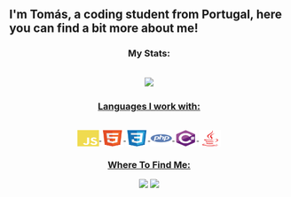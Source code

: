 ## I'm Tomás, a coding student from Portugal, here you can find a bit more about me!
<div align="center">
  <h3>My Stats:</h3>
  <br>
  <a href="https://github.com/tomasvsantos">
  <img height="180em" src="https://github-readme-stats.vercel.app/api?username=tomasvsantos&show_icons=true&theme=nord&include_all_commits=true&count_private=true&hide_border=true"/>
<br>
    <h3>Languages I work with:</h3>
<div style="display: inline_block"><br>
  <img align="center" alt="Js" height="30" width="40" src="https://raw.githubusercontent.com/devicons/devicon/master/icons/javascript/javascript-plain.svg">
  <img align="center" alt="HTML" height="30" width="40" src="https://raw.githubusercontent.com/devicons/devicon/master/icons/html5/html5-original.svg">
  <img align="center" alt="CSS" height="30" width="40" src="https://raw.githubusercontent.com/devicons/devicon/master/icons/css3/css3-original.svg">
  <img align="center" alt="PHP" height="30" width="40" src="https://raw.githubusercontent.com/devicons/devicon/master/icons/php/php-plain.svg">
  <img align="center" alt="Csharp" height="30" width="40" src="https://raw.githubusercontent.com/devicons/devicon/master/icons/csharp/csharp-original.svg">
  <img align="center" alt="Java" height="30" width="40" src="https://raw.githubusercontent.com/devicons/devicon/master/icons/java/java-plain.svg">
</div>
  
  <h3>Where To Find Me:</h3>
 
<div> 
  <a href="https://instagram.com/tomas.vsantos" target="_blank"><img src="https://img.shields.io/badge/-@Tomas.VSantos-%23E4405F?style=for-the-badge&logo=instagram&logoColor=white" target="_blank"></a>
  <a href="https://twitter.com/TomasVSantos" target="_blank"><img src="https://img.shields.io/badge/@TomasVSantos-%231DA1F2.svg?style=for-the-badge&logo=Twitter&logoColor=white" target="_blank"></a>
</div>
